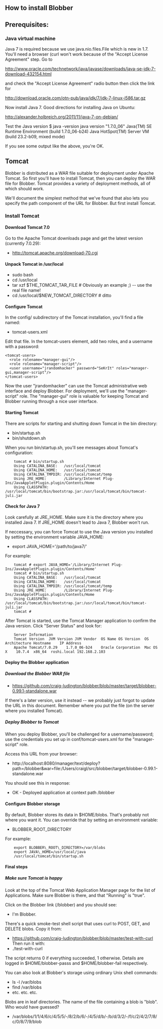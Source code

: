## How to install Blobber

## Prerequisites:

### Java virtual machine

Java 7 is required because we use java.nio.files.File which is new in 1.7.
You'll need a browser (curl won't work because of the "Accept License Agreement" step.
Go to 

  http://www.oracle.com/technetwork/java/javase/downloads/java-se-jdk-7-download-432154.html

and check the "Accept License Agreement" radio button then click the link for 

  http://download.oracle.com/otn-pub/java/jdk/7/jdk-7-linux-i586.tar.gz

Now install Java 7. Good directions for installing Java on Ubuntu:

  http://alexander.holbreich.org/2011/11/java-7-on-debian/

Test the Java version
  $ java -version
  java version "1.7.0\_06"
  Java(TM) SE Runtime Environment (build 1.7.0\_06-b24)
  Java HotSpot(TM) Server VM (build 23.2-b09, mixed mode)

If you see some output like the above, you're OK.

## Tomcat

Blobber is distributed as a WAR file suitable for deployment under Apache Tomcat.
So first you'll have to install Tomcat, then you can deploy the WAR file for Blobber.
Tomcat provides a variety of deployment methods, all of which should work.

We'll document the simplest method that we've found that also lets you specify
the path component of the URL for Blobber.  But first install Tomcat.

### Install Tomcat

#### Download Tomcat 7.0 
Go to the Apache Tomcat downloads page and get the latest version (currently 7.0.29):

* http://tomcat.apache.org/download-70.cgi

#### Unpack Tomcat in /usr/local
* sudo bash
* cd /usr/local
* tar xzf $THE\_TOMCAT\_TAR\_FILE         # Obviously an example ;)  -- use the real file name!
* cd /usr/local/$NEW\_TOMCAT\_DIRECTORY  # ditto

#### Configure Tomcat
In the config/ subdirectory of the Tomcat installation, you'll find a file named:
* tomcat-users.xml

Edit that file.  In the tomcat-users element, add two roles, and a username with a password:

    <tomcat-users>
      <role rolename="manager-gui"/>
      <role rolename="manager-script"/>
      <user username="jrandomhacker" password="SeKrIt" roles="manager-gui,manager-script"/>
    </tomcat-users>

Now the user "jrandomhacker" can use the Tomcat administrative web interface and deploy Blobber.
For deployment, we'll use the "manager-script" role.
The "manager-gui" role is valuable for keeping Tomcat and Blobber running through a nice
user interface.

#### Starting Tomcat

There are scripts for starting and shutting down Tomcat in the bin directory:

* bin/startup.sh
* bin/shutdown.sh

When you run bin/startup.sh, you'll see messages about Tomcat's configuration:

        tomcat # bin/startup.sh 
        Using CATALINA_BASE:   /usr/local/tomcat
        Using CATALINA_HOME:   /usr/local/tomcat
        Using CATALINA_TMPDIR: /usr/local/tomcat/temp
        Using JRE_HOME:        /Library/Internet Plug-Ins/JavaAppletPlugin.plugin/Contents/Home
        Using CLASSPATH:       /usr/local/tomcat/bin/bootstrap.jar:/usr/local/tomcat/bin/tomcat-juli.jar

#### Check for Java 7
Look carefully at JRE\_HOME.  Make sure it is the directory where you installed Java 7.
If JRE\_HOME doesn't lead to Java 7, Blobber won't run.

If neccessary, you can force Tomcat to use the Java version you installed by
setting the environment variable JAVA\_HOME:

* export JAVA\_HOME='/path/to/java7/'

For example:

        tomcat # export JAVA_HOME='/Library/Internet Plug-Ins/JavaAppletPlugin.plugin/Contents/Home'
        tomcat # bin/startup.sh 
        Using CATALINA_BASE:   /usr/local/tomcat
        Using CATALINA_HOME:   /usr/local/tomcat
        Using CATALINA_TMPDIR: /usr/local/tomcat/temp
        Using JRE_HOME:        /Library/Internet Plug-Ins/JavaAppletPlugin.plugin/Contents/Home
        Using CLASSPATH:       /usr/local/tomcat/bin/bootstrap.jar:/usr/local/tomcat/bin/tomcat-juli.jar
        tomcat # 

After Tomcat is started, use the Tomcat Manager application to confirm the Java version.
Click "Server Status" and look for:

        Server Information
        Tomcat Version	JVM Version	JVM Vendor	OS Name	OS Version	OS Architecture	Hostname	IP Address
        Apache Tomcat/7.0.29	1.7.0_06-b24	Oracle Corporation	Mac OS X	10.7.4	x86_64	roshi.local	192.168.2.103

#### Deploy the Blobber application

##### Download the Blobber WAR file

* https://github.com/craig-ludington/blobber/blob/master/target/blobber-0.99.1-standalone.war

If there's a later version, use it instead -- we probably just forgot to update the URL in this document.
Remember where you put the file (on the server where you installed Tomcat).


##### Deploy Blobber to Tomcat
When you deploy Blobber, you'll be challenged for a username/password;
use the credentials you set up in conf/tomcat-users.xml for the "manager-script" role.

Access this URL from your browser:

*  http://localhost:8080/manager/text/deploy?path=/blobber&war=file:/Users/craigl/src/blobber/target/blobber-0.99.1-standalone.war

You should see this in response:

*  OK - Deployed application at context path /blobber

#### Configure Blobber storage

By default, Blobber stores its data in $HOME/blobs.  That's probably not where you want it.
You can override that by setting an environment variable:

* BLOBBER\_ROOT\_DIRECTORY

For example:

        export BLOBBER\_ROOT\_DIRECTORY=/var/blobs
        export JAVA\_HOME=/usr/local/java
        /usr/local/tomcat/bin/startup.sh

#### Final steps

##### Make sure Tomcat is happy
Look at the top of the Tomcat Web Application Manager page for the list of Applications.
Make sure Blobber is there, and that "Running" is "true".

Click on the Blobber link (/blobber) and you should see:

* I'm Blobber.

There's a quick smoke-test shell script that uses curl to POST, GET, and DELETE blobs.
Copy it from:
* https://github.com/craig-ludington/blobber/blob/master/test-with-curl
Then run it with:
* ./test-with-curl

The script returns 0 if everything succeeded, 1 otherwise.
Details are logged in $HOME/blobber-passs and $HOME/blobber-fail respectively.

You can also look at Blobber's storage using ordinary Unix shell commands:

* ls -l /var/blobs
* find /var/blobs
* etc. etc. etc.

Blobs are in leaf directories.
The name of the file containing a blob is "blob".
Who would have guessed?

* /var/blobs/1/1/4/6/c/4/5/5/-/8/2/b/6/-/4/5/d/b/-/b/d/3/2/-/f/c/2/4/2/7/8/c/0/8/7/9/blob
